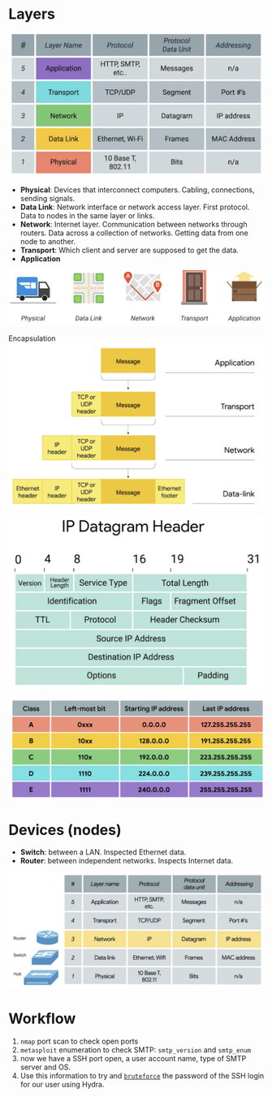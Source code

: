 # Layers
![](assets/layers.png)
- **Physical**: Devices that interconnect computers. Cabling, connections, sending signals.
- **Data Link**: Network interface or network access layer. First protocol. Data to nodes in the same layer or links.
- **Network**: Internet layer. Communication between networks through routers. Data across a collection of networks. 
Getting data from one node to another.
- **Transport**: Which client and server are supposed to get the data.
- **Application**  
  
![](assets/layers_equivalent.png)

Encapsulation
![](assets/encapsulation.png)

![](assets/ip_datagram.png)

![](assets/ip_addresses.png)

# Devices (nodes)
- **Switch**: between a LAN. Inspected Ethernet data.
- **Router**: between independent networks. Inspects Internet data.

![](assets/devices.png)

# Workflow
1. `nmap` port scan to check open ports
2. `metasploit` enumeration to check SMTP: `smtp_version` and `smtp_enum`
3. now we have a SSH port open, a user account name, type of SMTP server and OS.
4. Use this information to try and [`bruteforce`](brute_force.py) the password of the SSH login for our user using Hydra.